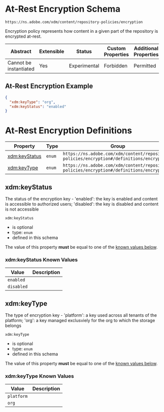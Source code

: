 
# At-Rest Encryption Schema

```
https://ns.adobe.com/xdm/content/repository-policies/encryption
```

Encryption policy represents how content in a given part of the repository is encrypted at-rest.


| Abstract | Extensible | Status | Custom Properties | Additional Properties | Defined In |
|----------|------------|--------|-------------------|-----------------------|------------|
| Cannot be instantiated | Yes | Experimental | Forbidden | Permitted | [content/repository-policies/encryption.schema.json](content/repository-policies/encryption.schema.json) |

## At-Rest Encryption Example
```json
{
  "xdm:keyType": "org",
  "xdm:keyStatus": "enabled"
}
```

# At-Rest Encryption Definitions

| Property | Type | Group |
|----------|------|-------|
| [xdm:keyStatus](#xdmkeystatus) | `enum` | `https://ns.adobe.com/xdm/content/repository-policies/encryption#/definitions/encryption` |
| [xdm:keyType](#xdmkeytype) | `enum` | `https://ns.adobe.com/xdm/content/repository-policies/encryption#/definitions/encryption` |

## xdm:keyStatus

The status of the encryption key - 'enabled': the key is enabled and content is accessible to authorized users; 'disabled': the key is disabled and content is not accessible

`xdm:keyStatus`
* is optional
* type: `enum`
* defined in this schema

The value of this property **must** be equal to one of the [known values below](#xdm:keyStatus-known-values).

### xdm:keyStatus Known Values
| Value | Description |
|-------|-------------|
| `enabled` |  |
| `disabled` |  |




## xdm:keyType

The type of encryption key - 'platform': a key used across all tenants of the platform; 'org': a key managed exclusviely for the org to which the storage belongs

`xdm:keyType`
* is optional
* type: `enum`
* defined in this schema

The value of this property **must** be equal to one of the [known values below](#xdm:keyType-known-values).

### xdm:keyType Known Values
| Value | Description |
|-------|-------------|
| `platform` |  |
| `org` |  |



